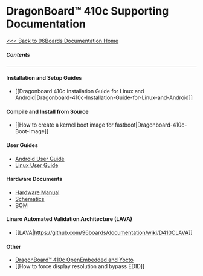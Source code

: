 # DragonBoard™ 410c Supporting Documentation

[<<< Back to 96Boards Documentation Home](https://github.com/96boards/documentation/wiki)

##### Contents

***

#### Installation and Setup Guides


- [[Dragonboard 410c Installation Guide for Linux and Android|Dragonboard-410c-Installation-Guide-for-Linux-and-Android]]


#### Compile and Install from Source

- [[How to create a kernel boot image for fastboot|Dragonboard-410c-Boot-Image]]

#### User Guides

- [Android User Guide](https://github.com/96boards/documentation/blob/master/dragonboard410c/AndroidUserGuide_DragonBoard.pdf)
- [Linux User Guide](https://github.com/96boards/documentation/blob/master/dragonboard410c/LinuxUserGuide_DragonBoard.pdf)

#### Hardware Documents

- [Hardware Manual](http://linaro.co/96b-hwm-db)
- [Schematics](http://linaro.co/db410c-schematics)
- [BOM](http://linaro.co/dragonboard410c-bom)

#### Linaro Automated Validation Architecture (LAVA)

- [[LAVA|https://github.com/96boards/documentation/wiki/D410CLAVA]]

#### Other

- [DragonBoard™ 410c OpenEmbedded and Yocto](https://github.com/96boards/documentation/wiki/Dragonboard-410c-OpenEmbedded-and-Yocto)
- [[How to force display resolution and bypass EDID]]
    
